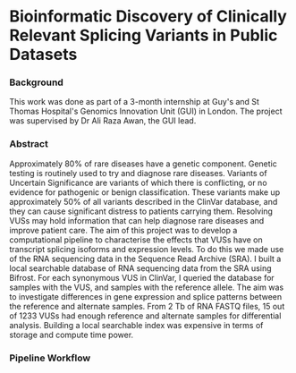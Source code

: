# Bioinformatic Discovery of Clinically Relevant Splicing Variants in Public Datasets

### Background
This work was done as part of a 3-month internship at Guy's and St Thomas Hospital's Genomics Innovation Unit (GUI) in London. The project was supervised by  Dr Ali Raza Awan, the GUI lead. 

### Abstract
Approximately 80% of rare diseases have a genetic component. Genetic testing is routinely used to try and diagnose rare diseases. Variants of Uncertain Significance are variants of which there is conflicting, or no evidence for pathogenic or benign classification. These variants make up approximately 50% of all variants described in the ClinVar database, and they can cause significant distress to patients carrying them. Resolving VUSs may hold information that can help diagnose rare diseases and improve patient care. The aim of this project was to develop a computational pipeline to characterise the effects that VUSs have on transcript splicing isoforms and expression levels. To do this we made use of the RNA sequencing data in the Sequence Read Archive (SRA). I built a local searchable database of RNA sequencing data from the SRA using Bifrost. For each synonymous VUS in ClinVar, I queried the database for samples with the VUS, and samples with the reference allele. The aim was to investigate differences in gene expression and splice patterns between the reference and alternate samples. From 2 Tb of RNA FASTQ files, 15 out of 1233 VUSs had enough reference and alternate samples for differential analysis. Building a local searchable index was expensive in terms of storage and compute time power. 

### Pipeline Workflow 
